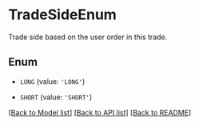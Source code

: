 # TradeSideEnum

Trade side based on the user order in this trade.

## Enum

* `LONG` (value: `'LONG'`)

* `SHORT` (value: `'SHORT'`)

[[Back to Model list]](../README.md#documentation-for-models) [[Back to API list]](../README.md#documentation-for-api-endpoints) [[Back to README]](../README.md)


